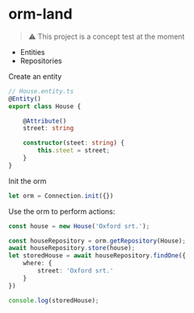 # orm-land

> ⚠️ This project is a concept test at the moment

- Entities
- Repositories

Create an entity

```typescript
// House.entity.ts
@Entity()
export class House {

    @Attribute()
    street: string

    constructor(steet: string) {
        this.steet = street;
    }
}
```

Init the orm

```typescript
let orm = Connection.init({})
```

Use the orm to perform actions:

```typescript
const house = new House('Oxford srt.');

const houseRepository = orm.getRepository(House);
await houseRepository.store(house);
let storedHouse = await houseRepository.findOne({
    where: {
        street: 'Oxford srt.'
    }
})

console.log(storedHouse);
```
